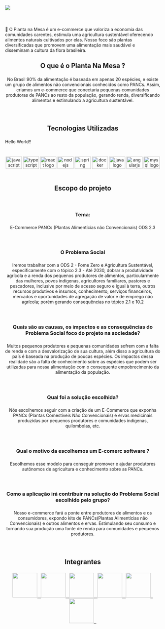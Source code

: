

<img align = "center" src="https://github.com/PI-PLANTA-NA-MESA/Planta-na-Mesa/assets/127205957/a0a4c7fe-c00b-43e5-a8ff-a333e0b60c64"/>



###

<br clear="both">

<p align="left"> 
  🌱 O Planta na Mesa é um e-commerce que valoriza a economia das comunidades carentes, estimula uma agricultura sustentável oferecendo alimentos naturais cultivados por elas. Nosso foco são plantas diversificadas que promovem uma alimentação mais saudável e disseminam a cultura da flora brasileira.
  </p>

###

<h2 align="center">O que é o Planta Na Mesa ?</h2>

###

<p align="center">No Brasil 90% da alimentação é baseada em apenas 20 espécies, e existe um grupo de alimentos não convencionais conhecidos como PANCs. Assim, criamos um e-commerce que conectaria pequenas comunidades produtoras de PANCs ao resto da população, gerando renda, diversificando alimentos e estimulando a agricultura sustentável.

###

<br clear="both">

<h2 align="center">Tecnologias Utilizadas</h2>

###

<p align="left">Hello World!!</p>

###

<br clear="both">

<div align="center">
  <img src="https://cdn.jsdelivr.net/gh/devicons/devicon/icons/javascript/javascript-original.svg" height="40" width="52" alt="javascript logo"  />
  <img src="https://cdn.jsdelivr.net/gh/devicons/devicon/icons/typescript/typescript-original.svg" height="40" width="52" alt="typescript logo"  />
  <img src="https://cdn.jsdelivr.net/gh/devicons/devicon/icons/react/react-original.svg" height="40" width="52" alt="react logo"  />
  <img src="https://cdn.jsdelivr.net/gh/devicons/devicon/icons/nodejs/nodejs-original.svg" height="40" width="52" alt="nodejs logo"  />
  <img src="https://cdn.jsdelivr.net/gh/devicons/devicon/icons/spring/spring-original.svg" height="40" width="52" alt="spring logo"  />
  <img src="https://cdn.jsdelivr.net/gh/devicons/devicon/icons/docker/docker-original.svg" height="40" width="52" alt="docker logo"  />
  <img src="https://cdn.jsdelivr.net/gh/devicons/devicon/icons/java/java-original.svg" height="40" width="52" alt="java logo"  />
  <img src="https://cdn.jsdelivr.net/gh/devicons/devicon/icons/angularjs/angularjs-original.svg" height="40" width="52" alt="angularjs logo"  />
  <img src="https://cdn.jsdelivr.net/gh/devicons/devicon/icons/mysql/mysql-original.svg" height="40" width="52" alt="mysql logo"  />
</div>
<br>


<h2 align="center">Escopo do projeto</h2>

###
<br>

<h3 align="center">Tema:</h3>

###

<p align="center">E-Commerce PANCs (Plantas Alimentícias não Convencionais)  ODS 2.3</p>

###

<p align="left"></p>

###
<br>

<h3 align="center">O Problema Social</h3>

###

<p align="center">Iremos trabalhar com a ODS 2 - Fome Zero e Agricultura Sustentável, especificamente com o tópico 2.3 -  Até 2030, dobrar a produtividade agrícola e a renda dos pequenos produtores de alimentos, particularmente das mulheres, povos indígenas, agricultores familiares, pastores e pescadores, inclusive por meio de acesso seguro e igual à terra, outros recursos produtivos e insumos, conhecimento, serviços financeiros, mercados e oportunidades de agregação de valor e de emprego não agrícola; porém gerando consequências no tópico 2.1 e 10.2 </p>

###

<p align="left"></p>

###
<br>

<h3 align="center">Quais são as causas, os impactos e as consequências do Problema Social foco do projeto na sociedade?</h3>

###

<p align="center">Muitos pequenos produtores e pequenas comunidades sofrem com a falta de renda e com a desvalorização de sua cultura, além disso a agricultura do país é baseada na produção de poucas espécies. Os impactos dessa realidade são a falta de conhecimento sobre as espécies que podem ser utilizadas para nossa alimentação com o consequente empobrecimento da alimentação da população.</p>

###

<p align="left"></p>

###
<br>

<h3 align="center">Qual foi a solução escolhida?</h3>

###

<p align="center">Nós escolhemos seguir com a criação de um E-Commerce que exponha PANCs (Plantas Comestíveis Não Convencionais) e ervas medicinais produzidas por pequenos produtores e comunidades indígenas, quilombolas, etc.</p>

###

<p align="left"></p>

###
<br>

<h3 align="center">Qual o motivo da escolhemos um E-comerc software ?</h3>

###

<p align="center">Escolhemos esse modelo para conseguir promover e ajudar produtores autônomos de agricultura e conhecimento sobre as PANCs.</p>

###

<p align="left"></p>

###
<br>

<h3 align="center">Como a aplicação irá contribuir na solução do Problema Social escolhido pelo grupo?</h3>

###

<p align="center">Nosso e-commerce fará a ponte entre produtores de alimentos e os consumidores, expondo kits de PANCs(Plantas Alimentícias não Convencionais) e outros alimentos e ervas. Estimulando seu consumo e tornando sua produção uma fonte de renda para comunidades e pequenos produtores.</p>

###
<br>

<h2 align="center">Integrantes</h2>

###

<div align="center">
<a  href="https://github.com/Yasmin-CCS" target="_blank">
<img  height="80" src="https://github.com/Yasmin-CCS.png"  /> &nbsp </a>



<a href="https://github.com/WilliamReisO" target="_blank">
<img  height="80" src="https://github.com/WilliamReisO.png"  /> &nbsp </a>



<a href="https://github.com/AzvalSG" target="_blank">
<img  height="80" src="https://github.com/AzvalSG.png"  /> &nbsp </a>


  
<a href="https://github.com/MarianeAnjos" target="_blank">
<img height="80" src="https://github.com/MarianeAnjos.png"  /> &nbsp </a>



  <a href="https://github.com/Juliana-placido" target="_blank">
<img height="80" src="https://github.com/Juliana-placido.png"  /> &nbsp </a>



<a href="https://github.com/beatrizangelita" target="_blank">
<img height="80" src="https://github.com/beatrizangelita.png"  /> &nbsp </a>


</div>

